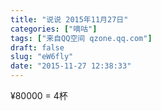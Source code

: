 ```yaml
---
title: "说说 2015年11月27日"
categories: ["嘀咕"]
tags: ["来自QQ空间 qzone.qq.com"]
draft: false
slug: "eW6fly"
date: "2015-11-27 12:38:33"
---
```


¥80000 = 4杯
